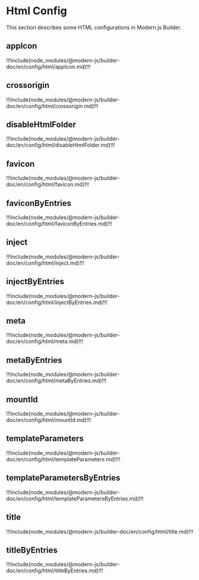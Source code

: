 # Html Config

This section describes some HTML configurations in Modern.js Builder.

## appIcon

!!!include(node_modules/@modern-js/builder-doc/en/config/html/appIcon.md)!!!

## crossorigin

!!!include(node_modules/@modern-js/builder-doc/en/config/html/crossorigin.md)!!!

## disableHtmlFolder

!!!include(node_modules/@modern-js/builder-doc/en/config/html/disableHtmlFolder.md)!!!

## favicon

!!!include(node_modules/@modern-js/builder-doc/en/config/html/favicon.md)!!!

## faviconByEntries

!!!include(node_modules/@modern-js/builder-doc/en/config/html/faviconByEntries.md)!!!

## inject

!!!include(node_modules/@modern-js/builder-doc/en/config/html/inject.md)!!!

## injectByEntries

!!!include(node_modules/@modern-js/builder-doc/en/config/html/injectByEntries.md)!!!

## meta

!!!include(node_modules/@modern-js/builder-doc/en/config/html/meta.md)!!!

## metaByEntries

!!!include(node_modules/@modern-js/builder-doc/en/config/html/metaByEntries.md)!!!

## mountId

!!!include(node_modules/@modern-js/builder-doc/en/config/html/mountId.md)!!!

## templateParameters

!!!include(node_modules/@modern-js/builder-doc/en/config/html/templateParameters.md)!!!

## templateParametersByEntries

!!!include(node_modules/@modern-js/builder-doc/en/config/html/templateParametersByEntries.md)!!!

## title

!!!include(node_modules/@modern-js/builder-doc/en/config/html/title.md)!!!

## titleByEntries

!!!include(node_modules/@modern-js/builder-doc/en/config/html/titleByEntries.md)!!!

